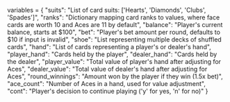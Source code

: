 variables = {
    "suits": "List of card suits: ['Hearts', 'Diamonds', 'Clubs', 'Spades']",
    "ranks": "Dictionary mapping card ranks to values, where face cards are worth 10 and Aces are 11 by default",
    "balance": "Player's current balance, starts at $100",
    "bet": "Player's bet amount per round, defaults to $10 if input is invalid",
    "shoe": "List representing multiple decks of shuffled cards",
    "hand": "List of cards representing a player's or dealer's hand",
    "player_hand": "Cards held by the player",
    "dealer_hand": "Cards held by the dealer",
    "player_value": "Total value of player's hand after adjusting for Aces",
    "dealer_value": "Total value of dealer's hand after adjusting for Aces",
    "round_winnings": "Amount won by the player if they win (1.5x bet)",
    "ace_count": "Number of Aces in a hand, used for value adjustment",
    "cont": "Player's decision to continue playing ('y' for yes, 'n' for no)"
}
